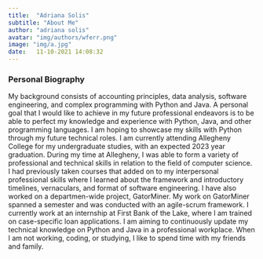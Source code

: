 ```yaml
---
title:  "Adriana Solis"
subtitle: "About Me"
author: "adriana solis"
avatar: "img/authors/wferr.png"
image: "img/a.jpg"
date:   11-10-2021 14:08:32
---
```


### **Personal Biography**

My background consists of accounting principles, data analysis, software engineering, and complex programming with Python and Java. A personal goal that I would like to achieve in my future professional endeavors is to be able to perfect my knowledge and experience with Python, Java, and other programming languages. I am hoping to showcase my skills with Python through my future technical roles. I am currently attending Allegheny College for my undergraduate studies, with an expected 2023 year graduation. During my time at Allegheny, I was able to form a variety of professional and technical skills in relation to the field of computer science. I had previously taken courses that added on to my interpersonal professional skills where I learned about the framework and introductory timelines, vernaculars, and format of software engineering. I have also worked on a departmen-wide project, GatorMiner. My work on GatorMiner spanned a semester and was conducted with an agile-scrum framework. I currently work at an internship at First Bank of the Lake, where I am trained on case-specific loan applications. I am aiming to continuously update my technical knowledge on Python and Java in a professional workplace. When I am not working, coding, or studying, I like to spend time with my friends and family.
